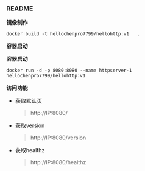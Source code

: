 ### README



**镜像制作**



```shell
docker build -t hellochenpro7799/hellohttp:v1   .
```



**容器启动**

**容器启动**

```shell
docker run -d -p 8080:8080 --name httpserver-1 hellochenpro7799/hellohttp:v1
```



**访问功能**

- 获取默认页

  > http://IP:8080/

- 获取version

  > http://IP:8080/version

- 获取healthz

  > http://IP:8080/healthz

  